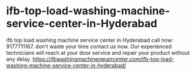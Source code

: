 # ifb-top-load-washing-machine-service-center-in-Hyderabad
ifb top load washing machine service center in Hyderabad call now: 9177711167. don’t waste your time contact us now. Our experienced technicians will reach at your door service and repair your product without any delay.  https://ifbwashingmachinerepaircenter.com/ifb-top-load-washing-machine-service-center-in-hyderabad/
